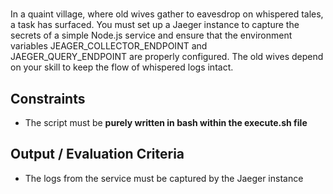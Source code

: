 # 
In a quaint village, where old wives gather to eavesdrop on whispered tales, a task has surfaced. You must set up a Jaeger instance to capture the secrets of a simple Node.js service and ensure that the environment variables JEAGER_COLLECTOR_ENDPOINT and JAEGER_QUERY_ENDPOINT are properly configured. The old wives depend on your skill to keep the flow of whispered logs intact.

## Constraints

- The script must be **purely written in bash within the execute.sh file**

## Output / Evaluation Criteria

- The logs from the service must be captured by the Jaeger instance
